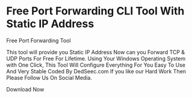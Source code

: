 # Free Port Forwarding CLI Tool With Static IP Address

Free Port Forwarding Tool

This tool will provide you Static IP Address Now can you Forward TCP & UDP Ports For Free For Lifetime. Using Your Windows Operating System with One Click, This Tool Will Configure Everything For You Easy To Use And Very Stable Coded By DedSeec.com If you like our Hard Work Then Please Follow Us On Social Media.

Download Now
